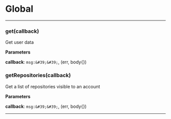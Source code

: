 # Global





* * *

### get(callback) 

Get user data

**Parameters**

**callback**: `msg:&#39;&#39;`, (err, body{})



### getRepositories(callback) 

Get a list of repositories visible to an account

**Parameters**

**callback**: `msg:&#39;&#39;`, (err, body{})




* * *










